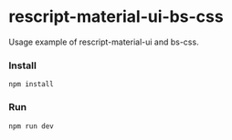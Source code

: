 # rescript-material-ui-bs-css

Usage example of rescript-material-ui and bs-css.

### Install

```
npm install
```

### Run

```
npm run dev
```
